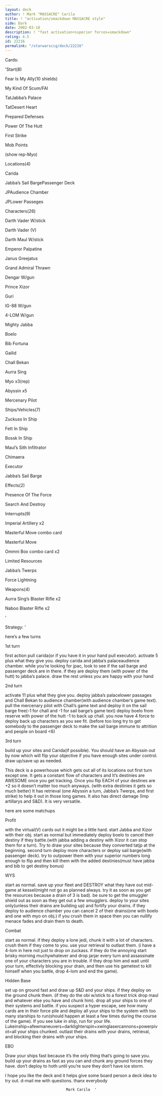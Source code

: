 ```yaml
---
layout: deck
author: ! Mark "MASSACRE" Carila
title: ! "activation/smackdown MASSACRE style"
side: Dark
date: 2002-03-18
description: ! "fast activation+superior forces=smackdown"
rating: 4.5
id: 22216
permalink: "/starwarsccg/deck/22216"
---
```

Cards: 

'Start(8)


Fear Is My Ally(10 shields)

My Kind Of Scum/FAI

TatJabba’s Palace

TatDesert Heart

Prepared Defenses

Power Of The Hutt

First Strike

Mob Points

(show rep-Myo)


Locations(4)


Carida

Jabba’s Sail BargePassenger Deck

JPAudience Chamber

JPLower Passeges


Characters(26)


Darth Vader W/stick

Darth Vader (V)

Darth Maul W/stick

Emperor Palpatine

Janus Greejatus

Grand Admiral Thrawn

Dengar W/gun

Prince Xizor

Guri

IG-88 W/gun

4-LOM W/gun

Mighty Jabba

Boelo

Bib Fortuna

Gailid

Chall Bekan

Aurra Sing

Myo x3(rep)

Abyssin x5

Mercenary Pilot


Ships/Vehicles(7)


Zuckuss In Ship

Fett In Ship

Bossk In Ship

Maul’s Sith Infiltrator

Chimaera

Executor

Jabba’s Sail Barge


Effects(2)


Presence Of The Force

Search And Destroy


Interrupts(9)


Imperial Artillery x2

Masterful Move combo card

Masterful Move

Ommni Box combo card x2

Limited Resources

Jabba’s Twerps

Force Lightning


Weapons(4)


Aurra Sing’s Blaster Rifle x2

Naboo Blaster Rifle x2


'

Strategy: '

here’s a few turns


1st turn

first action pull carida(or if you have it in your hand pull executor). activate 5 plus what they give you. deploy carida and jabba’s palaceaudience chamber. while you’re looking for jpac, look to see if the sail barge and passenger deck are in there. if they are deploy them (with power of the hutt) to jabba’s palace. draw the rest unless you are happy with your hand


2nd turn

activate 11 plus what they give you. deploy jabba’s palacelower passages and Chall Bekan to audience chamber(with audience chamber’s game text). pull the mercenary pilot with Chall’s game text and deploy it on the sail barge free(-1 for chall and -1 for sail barge’s game text) deploy boelo from reserve with power of the hutt -1 to back up chall. you now have 4 force to deploy back up characters as you see fit. (before too long try to get somebody to the passenger deck to make the sail barge immune to attrition and people on board <6)


3rd turn

build up your sites and Carida(if possible). You should have an Abyssin out by now which will flip your objective if you have enough sites under control. draw up/save up as needed.


This deck is a powerhouse which gets out all of its locations out first turn except one. It gets a constant flow of characters and It’s destinies are AWESOME once you get tracking. Once you flip EACH of your destines are +2 so it doesn’t matter too much anyways. (with extra destinies it gets so much better) It has retrieval (one Abyssin a turn, Jabba’s Twerps, and first strike) to help it out in those long games. It also has direct damage (Imp artillarys and S&D). It is very versatile.


here are some matchups


Profit

with the virtual(V) cards out it might be a little hard. start Jabba and Xizor with their obj. start as normal but immediately deploy boelo to cancel their destiny if they battle.(with jabba adding a destiny with Xizor it can stop them for a turn). Try to draw your sites because they converted tatjp at the beginning. second turn deploy more characters or deploy sail barge(with passenger deck). try to outpower them with your superior numbers long enough to flip and then kill them with the added destinies(must have jabba and bib to get destiny bonus)


WYS

start as normal. save up your fleet and DESTROY what they have out mid-game at kessel(might not go as planned always. try it as soon as you get the resources because a drain of 3 is bad). be sure to get the smuggler shield out as soon as they get out a few smugglers. deploy to your sites only(unless their drains are building up) and fortify your drains. if they deploy to audience chamber you can cancel 2 of their drains(one with boelo and one with myo on obj.) if you crush them in space then you can nullify menace fades and drain them to death.


Combat

start as normal. if they deploy a lone jedi, chunk it with a lot of characters. crush them if they come to you. use your retrieval to outlast them. (i have a 4-lom in here not just to drop on zuckass. if they do the annoying start brisky morning muchywhatever and drop jarjar every turn and assassinate one of your characters you are in trouble. if they drop him and wait until your turn, effectivly blocking your drain, and then use his gametext to kill himself when you battle, drop 4-lom and end the game).


Hidden Base

set up on ground fast and draw up S&D and your ships. if they deploy on the ground chunk them. (if they do the obi w/stick to a forest trick drop maul and whatever else you have and chunk him). drop all your ships to one of their systems and battle. if you suspect a hyper escape, see how many cards are in their force pile and deploy all your ships to the system with too many starships to run(should happen at least a few times during the course of the game). If you see luke in ship, run for your life. Lukeinship+afewmaneuvers+darklighterspin+xwinglasercannons+powerpivot=all your ships chunked. outlast their drains with your drains, retrieval, and blocking their drains with your ships.


EBO

Draw your ships fast because it’s the only thing that’s going to save you. build up your drains as fast as you can and chunk any ground forces they have. don’t deploy to hoth until you’re sure they don’t have ice storm.


I hope you like the deck and it helps give some board person a deck idea to try out. d-mail me with questions. thanx everybody

                                Mark Carila  '
